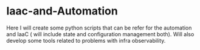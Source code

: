 # Iaac-and-Automation
Here I will create some python scripts that can be refer for the automation and IaaC ( will include state and configuration management both). Will also develop some tools related to problems with infra observability. 
